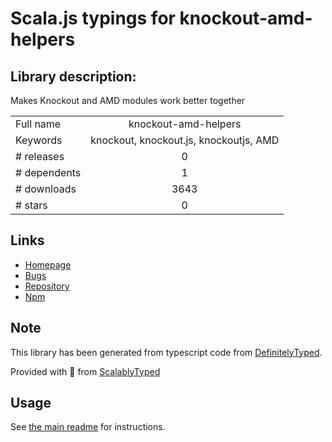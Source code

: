 
# Scala.js typings for knockout-amd-helpers


## Library description:
Makes Knockout and AMD modules work better together

|                    |                 |
| ------------------ | :-------------: |
| Full name          | knockout-amd-helpers |
| Keywords           | knockout, knockout.js, knockoutjs, AMD |
| # releases         | 0 |
| # dependents       | 1 |
| # downloads        | 3643 |
| # stars            | 0 |

## Links
- [Homepage](https://github.com/rniemeyer/knockout-sortable)
- [Bugs](https://github.com/rniemeyer/knockout-amd-helpers/issues)
- [Repository](https://github.com/rniemeyer/knockout-amd-helpers)
- [Npm](https://www.npmjs.com/package/knockout-amd-helpers)
    


## Note
This library has been generated from typescript code from [DefinitelyTyped](https://definitelytyped.org).

Provided with :purple_heart: from [ScalablyTyped](https://github.com/oyvindberg/ScalablyTyped)

## Usage
See [the main readme](../../readme.md) for instructions.


